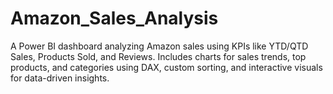 # Amazon_Sales_Analysis
A Power BI dashboard analyzing Amazon sales using KPIs like YTD/QTD Sales, Products Sold, and Reviews. Includes charts for sales trends, top products, and categories using DAX, custom sorting, and interactive visuals for data-driven insights.
